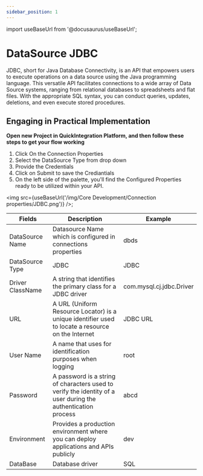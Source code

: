 ```yaml
---
sidebar_position: 1
---
```


import useBaseUrl from '@docusaurus/useBaseUrl';

# DataSource JDBC

JDBC, short for Java Database Connectivity, is an API that empowers users to execute operations on a data source using the Java programming language. This versatile API facilitates connections to a wide array of Data Source systems, ranging from relational databases to spreadsheets and flat files. With the appropriate SQL syntax, you can conduct queries, updates, deletions, and even execute stored procedures.

## Engaging in Practical Implementation

**Open new Project in QuickIntegration Platform, and then follow these steps to get your flow working**

1) Click On the Connection Properties
2) Select the DataSource Type from drop down
3) Provide the Credentials 
4) Click on Submit to save the Crediantials
5) On the left side of the palette, you'll find the Configured Properties ready to be utilized within your API.

<img src={useBaseUrl('/img/Core Development/Connection properties/JDBC.png')} />;


<table>
<thead>
<tr>
<th>Fields</th>
<th>Description</th>
<th>Example</th>
</tr>
</thead>
<tbody>
<tr>
<td>DataSource Name</td>
<td>Datasource Name which is configured in connections properties</td>
<td>dbds</td>
</tr>
<tr>
<td>DataSource Type</td>
<td>JDBC</td>
<td>JDBC</td>
</tr>
<tr>
<td>Driver ClassName</td>
<td>A string that identifies the primary class for a JDBC driver</td>
<td>com.mysql.cj.jdbc.Driver</td>
</tr>
<tr>
<td>URL</td>
<td>A URL (Uniform Resource Locator) is a unique identifier used to locate a resource on the Internet</td>
<td>JDBC URL</td>
</tr>
<tr>
<td>User Name</td>
<td>A name that uses for identification purposes when logging </td>
<td>root</td>
</tr>
<tr>
<td>Password</td>
<td>A password is a string of characters used to verify the identity of a user during the authentication process</td>
<td>abcd</td>
</tr>
<tr>
<td>Environment</td>
<td>Provides a production environment where you can deploy applications and APIs publicly</td>
<td>dev</td>
</tr>
<tr>
<td>DataBase</td>
<td>Database driver</td>
<td>SQL</td>
</tr>
</tbody>
</table>